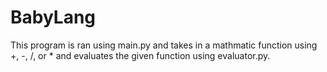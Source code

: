 # BabyLang
  This program is ran using main.py and takes in a mathmatic function using +, -, /, or * and evaluates the given function
  using evaluator.py.
